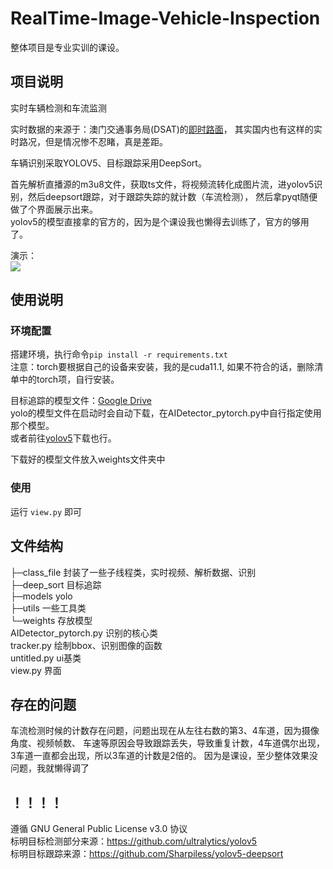 # RealTime-Image-Vehicle-Inspection

整体项目是专业实训的课设。

## 项目说明

实时车辆检测和车流监测

实时数据的来源于：澳门交通事务局(DSAT)的[即时路面](http://www.dsat.gov.mo/dsat/realtime.aspx)，
其实国内也有这样的实时路况，但是情况惨不忍睹，真是差距。

车辆识别采取YOLOV5、目标跟踪采用DeepSort。

首先解析直播源的m3u8文件，获取ts文件，将视频流转化成图片流，进yolov5识别，然后deepsort跟踪，对于跟踪失踪的就计数（车流检测），
然后拿pyqt随便做了个界面展示出来。  
yolov5的模型直接拿的官方的，因为是个课设我也懒得去训练了，官方的够用了。

演示：  
![](assets/1.gif)

## 使用说明

### 环境配置

搭建环境，执行命令`pip install -r requirements.txt`  
注意：torch要根据自己的设备来安装，我的是cuda11.1,
如果不符合的话，删除清单中的torch项，自行安装。  

目标追踪的模型文件：[Google Drive](https://drive.google.com/file/d/1-GUVg9vvbB8cMsCTOGZoFQiHhXWRVsLx/view?usp=sharing)  
yolo的模型文件在启动时会自动下载，在AIDetector_pytorch.py中自行指定使用那个模型。  
或者前往[yolov5](https://github.com/ultralytics/yolov5)下载也行。

下载好的模型文件放入weights文件夹中

### 使用

运行 `view.py` 即可

## 文件结构

├─class_file 封装了一些子线程类，实时视频、解析数据、识别  
├─deep_sort 目标追踪  
├─models yolo  
├─utils 一些工具类  
└─weights 存放模型  
AIDetector_pytorch.py 识别的核心类  
tracker.py 绘制bbox、识别图像的函数  
untitled.py ui基类  
view.py 界面

## 存在的问题
车流检测时候的计数存在问题，问题出现在从左往右数的第3、4车道，因为摄像角度、视频帧数、
车速等原因会导致跟踪丢失，导致重复计数，4车道偶尔出现，3车道一直都会出现，所以3车道的计数是2倍的。
因为是课设，至少整体效果没问题，我就懒得调了

## ！！！！

遵循 GNU General Public License v3.0 协议  
标明目标检测部分来源：https://github.com/ultralytics/yolov5  
标明目标跟踪来源：https://github.com/Sharpiless/yolov5-deepsort
